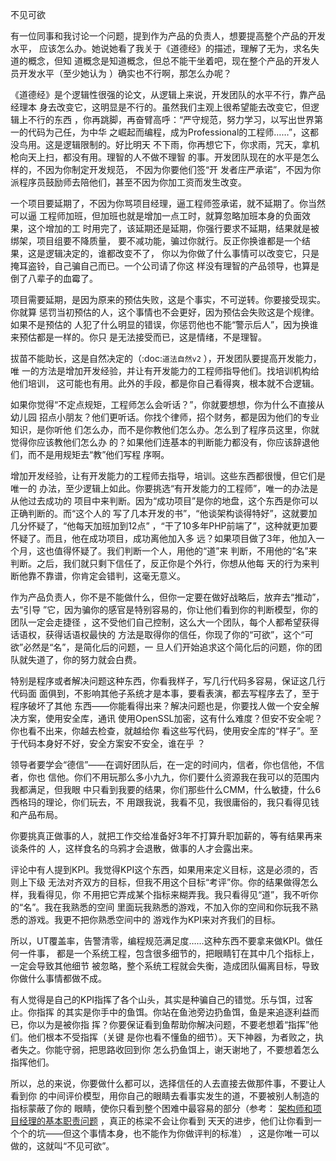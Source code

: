     
不见可欲

有一位同事和我讨论一个问题，提到作为产品的负责人，想要提高整个产品的开发水平，
应该怎么办。她说她看了我关于《道德经》的描述，理解了无为，求名失道的概念，但知
道概念是知道概念，但总不能干坐着吧，现在整个产品的开发人员开发水平（至少她认为
）确实也不行啊，那怎么办呢？

《道德经》是个逻辑性很强的论文，从逻辑上来说，开发团队的水平不行，靠产品经理本
身去改变它，这明显是不行的。虽然我们主观上很希望能去改变它，但逻辑上不行的东西
，你再跳脚，再奋臂高呼：“严守规范，努力学习，以写出世界第一的代码为己任，为中华
之崛起而编程，成为Professional的工程师……”，这都没鸟用。这是逻辑限制的。好比明天
不下雨，你再想它下，你求雨，咒天，拿机枪向天上扫，都没有用。理智的人不做不理智
的事。开发团队现在的水平是怎么样的，不因为你制定开发规范， 不因为你要他们签“开
发者庄严承诺”，不因为你派程序员鼓励师去陪他们，甚至不因为你加工资而发生改变。

一个项目要延期了，不因为你骂项目经理，逼工程师签承诺，就不延期了。你当然可以逼
工程师加班，但加班也就是增加一点工时，就算忽略加班本身的负面效果，这个增加的工
时用完了，该延期还是延期，你强行要求不延期，结果就是被绑架，项目组要不降质量，
要不减功能，骗过你就行。反正你换谁都是一个结果，这是逻辑决定的，谁都改变不了，
你以为你做了什么事情可以改变它，只是掩耳盗铃，自己骗自己而已。一个公司请了你这
样没有理智的产品领导，也算是倒了八辈子的血霉了。

项目需要延期，是因为原来的预估失败，这是个事实，不可逆转。你要接受现实。你就算
惩罚当初预估的人，这个事情也不会更好，因为预估会失败这是个规律。如果不是预估的
人犯了什么明显的错误，你惩罚他也不能“警示后人”，因为换谁来预估都是一样的。你只
是无法接受而已，这是情绪，不是理智。

拔苗不能助长，这是自然决定的（:doc:`道法自然v2` ），开发团队要提高开发能力，唯
一的方法是增加开发经验，并让有开发能力的工程师指导他们。找培训机构给他们培训，
这可能也有用。此外的手段，都是你自己看得爽，根本就不合逻辑。

如果你觉得“不定点规矩，工程师怎么会听话？”，你就要想想，你为什么不直接从幼儿园
招点小朋友？他们更听话。你找个律师，招个财务，都是因为他们的专业知识，是你听他
们怎么办，而不是你教他们怎么办。怎么到了程序员这里，你就觉得你应该教他们怎么办
的？如果他们连基本的判断能力都没有，你应该辞退他们，而不是用规矩去“教”他们写程
序啊。

增加开发经验，让有开发能力的工程师去指导，培训。这些东西都很慢，但它们是唯一的
办法，至少逻辑上如此。你要挑选“有开发能力的工程师”，唯一的办法是从他过去成功的
项目中来判断。因为“成功项目”是你的地盘，这个东西是你可以正确判断的。而“这个人的
写了几本开发的书”，“他谈架构谈得特好”，这就要加几分怀疑了，“他每天加班加到12点”
，“干了10多年PHP前端了”，这种就更加要怀疑了。而且，他在成功项目，成功离他加入多
远？如果项目做了3年，他加入一个月，这也值得怀疑了。我们判断一个人，用他的“道”来
判断，不用他的“名”来判断。之后，我们就只剩下信任了，反正你是个外行，你想从他每
天的行为来判断他靠不靠谱，你肯定会错判，这毫无意义。

作为产品负责人，你不是不能做什么，但你一定要在做好战略后，放弃去“推动”，去“引导
”它，因为骗你的感官是特别容易的，你让他们看到你的判断模型，你的团队一定会走捷径
，这不受他们自己控制，这么大一个团队，每个人都希望获得话语权，获得话语权最快的
方法是取得你的信任，你现了你的“可欲”，这个“可欲”必然是“名”，是简化后的问题，一
旦人们开始追求这个简化后的问题，你的团队就失道了，你的努力就会白费。

特别是程序或者解决问题这种东西，你看我样子，写几行代码多容易，保证这几行代码面
面俱到，不影响其他子系统才是本事，要看表演，都去写程序去了，至于程序破坏了其他
东西——你能看得出来？解决问题也是，你要找人做一个安全解决方案，使用安全库，通讯
使用OpenSSL加密，这有什么难度？但安不安全呢？你也看不出来，你越去检查，就越给你
看这些写代码，使用安全库的“样子”。至于代码本身好不好，安全方案安不安全，谁在乎
？

领导者要学会“德信”——在调好团队后，在一定的时间内，信者，你也信他，不信者，你也
信他。你们不用玩那么多小九九，你们要什么资源我在我可以的范围内我都满足，但我眼
中只看到我要的结果，你们那些什么CMM，什么敏捷，什么6西格玛的理论，你们玩去，不
用跟我说，我看不见，我很庸俗的，我只看得见钱和产品布局。

你要挑真正做事的人，就把工作交给准备好3年不打算升职加薪的，等有结果再来谈条件的
人，这样食名的乌鸦才会退散，做事的人才会露出来。

评论中有人提到KPI。我觉得KPI这个东西，如果用来定义目标，这是必须的，否则上下级
无法对齐双方的目标，但我不用这个目标“考评”你。你的结果做得怎么样，我看得见，你
不用把它弄成某个指标来糊弄我。我只看得见“道”，我不听你的“名”。我在我熟悉的空间
里面玩我熟悉的游戏，不加入你的空间和你玩我不熟悉的游戏。我更不把你熟悉空间中的
游戏作为KPI来对齐我们的目标。

所以，UT覆盖率，告警清零，编程规范满足度……这种东西不要拿来做KPI。做任何一件事，
都是一个系统工程，包含很多细节的，把眼睛钉在其中几个指标上，一定会导致其他细节
被忽略，整个系统工程就会失衡，造成团队偏离目标，导致你做什么事情都做不成。

有人觉得是自己的KPI指挥了各个山头，其实是种骗自己的错觉。乐与饵，过客止。你指挥
的其实是你手中的鱼饵。你站在鱼池旁边扔鱼饵，鱼是来追逐利益而已，你以为是被你指
挥？你要保证看到鱼帮助你解决问题，不要老想着“指挥”他们。他们根本不受指挥（关键
是你也看不懂鱼的细节）。天下神器，为者败之，执者失之。你能守弱，把思路收回到你
怎么扔鱼饵上，谢天谢地了，不要想着怎么指挥他们。

所以，总的来说，你要做什么都可以，选择信任的人去直接去做那件事，不要让人看到你
的中间评价模型，用你自己的眼睛去看事实发生的道，不要被别人制造的指标蒙蔽了你的
眼睛，使你只看到整个困难中最容易的部分（参考：
[架构师和项目经理的基本职责问题](../软件构架设计/架构师和项目经理的基本职责问题.md) ，真正的栋梁不会让你看到
天天的进步，他们让你看到一个个的坑——但这个事情本身，也不能作为你做评判的标准）
，这是你唯一可以做的，这就叫“不见可欲”。
